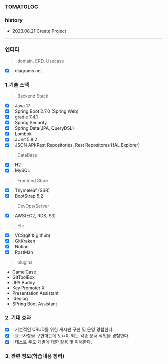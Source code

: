 ### TOMATOLOG 

### history 
- 2023.08.21 Create Project
 
<hr/>

### 엔티티
> domain, ERD, Usecase
- [x] : diagrams.net

### 1.기술 스택

> <p>Backend Stack</p>

- [x] : Java 17
- [x] : Spring Boot 2.7.0 (Spring Web)
- [x] : gradle 7.4.1
- [x] : Spring Security
- [x] : Spring Data(JPA, QueryDSL)
- [x] : Lombok
- [x] : JUnit 5.8.2
- [x] : JSON API(Rest Repositories, Rest Repositores HAL Explorer)

> <p>DataBase</p>

- [x] : H2
- [x] : MySQL

> <p>Frontend Stack</p>

- [x] : Thymeleaf (SSR)
- [x] : BootStrap 5.2

> <p>DevOps/Server</p>

- [x] : AWS(EC2, RDS, S3)

> <p>Etc</p>

- [x] : VCS(git & github)
- [x] : GitKraken
- [x] : Notion
- [x] : PostMan

> <p>plugins</p>
- CamelCase
- GitToolBox
- JPA Buddy
- Key Promoter X
- Presentation Assistant
- Ideolog
- SPring Boot Assistant


### 2. 기대 효과
- [x] : 기본적인 CRUD를 위한 게시판 구현 및 운영 경험한다.
- [x] : 요구사항을 구현하는데 도ㅁ이 되는 각종 문서 작업을 경험한다.
- [x] : 테스트 주도 개발에 대한 활용 및 이해한다.

### 3. 관련 정보(학습내용 정리)